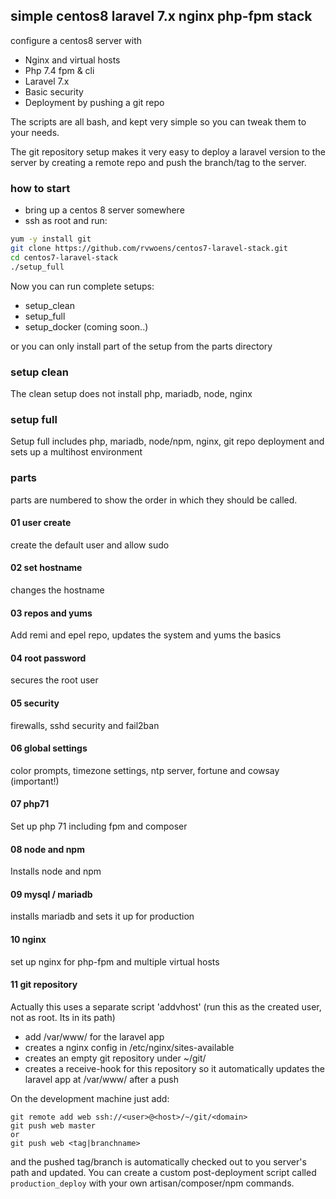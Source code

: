 ## simple centos8 laravel 7.x nginx php-fpm stack
configure a centos8 server with

* Nginx and virtual hosts
* Php 7.4 fpm & cli  
* Laravel 7.x
* Basic security 
* Deployment by pushing a git repo

The scripts are all bash, and kept very simple so you can tweak them to your needs.

The git repository setup makes it very easy to deploy a laravel version to the server by creating a remote repo and push the branch/tag to the server.  

### how to start

* bring up a centos 8 server somewhere
* ssh as root and run:

```bash
yum -y install git
git clone https://github.com/rvwoens/centos7-laravel-stack.git
cd centos7-laravel-stack
./setup_full
```

Now you can run complete setups:

- setup_clean
- setup_full
- setup_docker (coming soon..)

or you can only install part of the setup from the parts directory

### setup clean

The clean setup does not install php, mariadb, node, nginx

### setup full

Setup full includes php, mariadb, node/npm, nginx, git repo deployment and sets up a multihost environment


### parts

parts are numbered to show the order in which they should be called.

#### 01 user create
create the default user and allow sudo

#### 02 set hostname
changes the hostname

#### 03 repos and yums
Add remi and epel repo, updates the system and yums the basics

#### 04 root password
secures the root user

#### 05 security
firewalls, sshd security and fail2ban

#### 06 global settings
color prompts, timezone settings, ntp server, fortune and cowsay (important!)

#### 07 php71
Set up php 71 including fpm and composer

#### 08 node and npm
Installs node and npm

#### 09 mysql / mariadb
installs mariadb and sets it up for production

#### 10 nginx
set up nginx for php-fpm and multiple virtual hosts

#### 11 git repository

Actually this uses a separate script 'addvhost' (run this as the created user, not as root. Its in its path)
- add /var/www/<domain> for the laravel app
- creates a nginx config in /etc/nginx/sites-available
- creates an empty git repository under ~/git/<domain>
- creates a receive-hook for this repository so it automatically updates the laravel app at /var/www/<domain> after a push

On the development machine just add:
```
git remote add web ssh://<user>@<host>/~/git/<domain>
git push web master
or
git push web <tag|branchname>
```
and the pushed tag/branch is automatically checked out to you server's path and
updated. You can create a custom post-deployment script called ```production_deploy``` with your own artisan/composer/npm commands.







 
